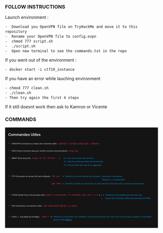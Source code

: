 ###   FOLLOW INSTRUCTIONS  ###

Launch environment :
```
-  Download you OpenVPN file on TryHackMe and move it to this repository
-  Rename your OpenVPN file to config.ovpn
-  chmod 777 script.sh
-  ./script.sh
-  Open new terminal to see the commands.txt in the repo
```
If you went out of the environment :
```
- docker start -i ctf19_instance
```

If you have an error while lauching environment
```
- chmod 777 clean.sh
- ./clean.sh
- Then try again the first 4 steps
```

If it still doesnt work then ask to Kamron or Vicente


###   COMMANDS   ####

![alt text](./commands.png)


